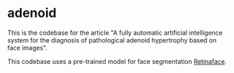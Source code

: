 # adenoid
This is the codebase for the article "A fully automatic artificial intelligence system for the diagnosis of pathological adenoid hypertrophy based on face images". 

This codebase uses a pre-trained model for face segmentation [Retinaface](https://github.com/serengil/retinaface).
